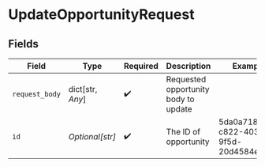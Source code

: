 # UpdateOpportunityRequest


## Fields

| Field                                | Type                                 | Required                             | Description                          | Example                              |
| ------------------------------------ | ------------------------------------ | ------------------------------------ | ------------------------------------ | ------------------------------------ |
| `request_body`                       | dict[str, *Any*]                     | :heavy_check_mark:                   | Requested opportunity body to update |                                      |
| `id`                                 | *Optional[str]*                      | :heavy_check_mark:                   | The ID of opportunity                | 5da0a718-c822-403d-9f5d-20d4584e0528 |